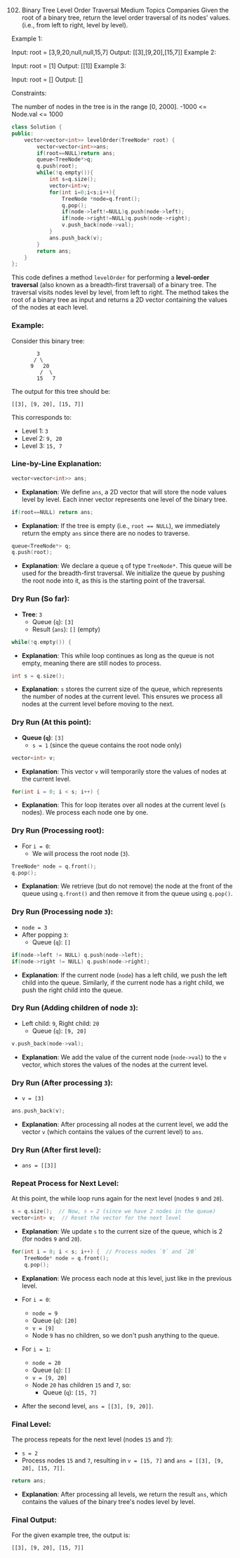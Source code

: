 102. Binary Tree Level Order Traversal
Medium
Topics
Companies
Given the root of a binary tree, return the level order traversal of its nodes' values. (i.e., from left to right, level by level).

 

Example 1:


Input: root = [3,9,20,null,null,15,7]
Output: [[3],[9,20],[15,7]]
Example 2:

Input: root = [1]
Output: [[1]]
Example 3:

Input: root = []
Output: []
 

Constraints:

The number of nodes in the tree is in the range [0, 2000].
-1000 <= Node.val <= 1000

```cpp
class Solution {
public:
    vector<vector<int>> levelOrder(TreeNode* root) {
        vector<vector<int>>ans;
        if(root==NULL)return ans;
        queue<TreeNode*>q;
        q.push(root);
        while(!q.empty()){
            int s=q.size();
            vector<int>v;
            for(int i=0;i<s;i++){
                TreeNode *node=q.front();
                q.pop();
                if(node->left!=NULL)q.push(node->left);
                if(node->right!=NULL)q.push(node->right);
                v.push_back(node->val);
            }
            ans.push_back(v);
        }
        return ans;
    }
};
```

This code defines a method `levelOrder` for performing a **level-order traversal** (also known as a breadth-first traversal) of a binary tree. The traversal visits nodes level by level, from left to right. The method takes the root of a binary tree as input and returns a 2D vector containing the values of the nodes at each level.

### Example:

Consider this binary tree:

```
        3
       / \
      9   20
         /  \
        15   7
```

The output for this tree should be:

```
[[3], [9, 20], [15, 7]]
```

This corresponds to:
- Level 1: `3`
- Level 2: `9, 20`
- Level 3: `15, 7`

### Line-by-Line Explanation:

```cpp
vector<vector<int>> ans;
```
- **Explanation**: We define `ans`, a 2D vector that will store the node values level by level. Each inner vector represents one level of the binary tree.

```cpp
if(root==NULL) return ans;
```
- **Explanation**: If the tree is empty (i.e., `root == NULL`), we immediately return the empty `ans` since there are no nodes to traverse.

```cpp
queue<TreeNode*> q;
q.push(root);
```
- **Explanation**: We declare a queue `q` of type `TreeNode*`. This queue will be used for the breadth-first traversal. We initialize the queue by pushing the root node into it, as this is the starting point of the traversal.

### **Dry Run** (So far):
- **Tree**: `3`
  - Queue (`q`): `[3]`
  - Result (`ans`): `[]` (empty)

```cpp
while(!q.empty()) {
```
- **Explanation**: This while loop continues as long as the queue is not empty, meaning there are still nodes to process.

```cpp
int s = q.size();
```
- **Explanation**: `s` stores the current size of the queue, which represents the number of nodes at the current level. This ensures we process all nodes at the current level before moving to the next.

### **Dry Run** (At this point):
- **Queue (`q`)**: `[3]`
  - `s = 1` (since the queue contains the root node only)

```cpp
vector<int> v;
```
- **Explanation**: This vector `v` will temporarily store the values of nodes at the current level.

```cpp
for(int i = 0; i < s; i++) {
```
- **Explanation**: This for loop iterates over all nodes at the current level (`s` nodes). We process each node one by one.

### **Dry Run** (Processing root):
- For `i = 0`:
  - We will process the root node (`3`).

```cpp
TreeNode* node = q.front();
q.pop();
```
- **Explanation**: We retrieve (but do not remove) the node at the front of the queue using `q.front()` and then remove it from the queue using `q.pop()`.

### **Dry Run** (Processing node `3`):
- `node = 3`
- After popping `3`:
  - Queue (`q`): `[]`

```cpp
if(node->left != NULL) q.push(node->left);
if(node->right != NULL) q.push(node->right);
```
- **Explanation**: If the current node (`node`) has a left child, we push the left child into the queue. Similarly, if the current node has a right child, we push the right child into the queue.

### **Dry Run** (Adding children of node `3`):
- Left child: `9`, Right child: `20`
  - Queue (`q`): `[9, 20]`

```cpp
v.push_back(node->val);
```
- **Explanation**: We add the value of the current node (`node->val`) to the `v` vector, which stores the values of the nodes at the current level.

### **Dry Run** (After processing `3`):
- `v = [3]`

```cpp
ans.push_back(v);
```
- **Explanation**: After processing all nodes at the current level, we add the vector `v` (which contains the values of the current level) to `ans`.

### **Dry Run** (After first level):
- `ans = [[3]]`

### **Repeat Process for Next Level**:
At this point, the while loop runs again for the next level (nodes `9` and `20`).

```cpp
s = q.size();  // Now, s = 2 (since we have 2 nodes in the queue)
vector<int> v;  // Reset the vector for the next level
```
- **Explanation**: We update `s` to the current size of the queue, which is 2 (for nodes `9` and `20`).

```cpp
for(int i = 0; i < s; i++) {  // Process nodes `9` and `20`
    TreeNode* node = q.front();
    q.pop();
```
- **Explanation**: We process each node at this level, just like in the previous level.

- For `i = 0`:
  - `node = 9`
  - Queue (`q`): `[20]`
  - `v = [9]`
  - Node `9` has no children, so we don't push anything to the queue.

- For `i = 1`:
  - `node = 20`
  - Queue (`q`): `[]`
  - `v = [9, 20]`
  - Node `20` has children `15` and `7`, so:
    - Queue (`q`): `[15, 7]`

- After the second level, `ans = [[3], [9, 20]]`.

### Final Level:
The process repeats for the next level (nodes `15` and `7`):
- `s = 2`
- Process nodes `15` and `7`, resulting in `v = [15, 7]` and `ans = [[3], [9, 20], [15, 7]]`.

```cpp
return ans;
```
- **Explanation**: After processing all levels, we return the result `ans`, which contains the values of the binary tree's nodes level by level.

### Final Output:
For the given example tree, the output is:

```
[[3], [9, 20], [15, 7]]
```
